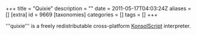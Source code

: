 +++
title = "Quixie"
description = ""
date = 2011-05-17T04:03:24Z
aliases = []
[extra]
id = 9669
[taxonomies]
categories = []
tags = []
+++



'''quixie''' is a freely redistributable cross-platform [KonsolScript](https://rosettacode.org/wiki/KonsolScript) interpreter.
